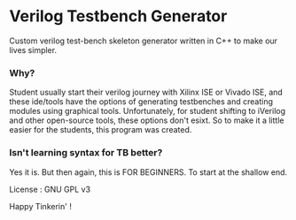 # Verilog Testbench Generator
Custom verilog test-bench skeleton generator written in C++ to make our lives simpler.

### Why?
Student usually start their verilog journey with Xilinx ISE or Vivado ISE, and these ide/tools have the options of generating testbenches and creating modules using graphical tools. Unfortunately, for student shifting to iVerilog and other open-source tools, these options don't esixt. So to make it a little easier for the students, this program was created.

### Isn't learning syntax for TB better? 
Yes it is. But then again, this is FOR BEGINNERS. To start at the shallow end.

License : GNU GPL v3

Happy Tinkerin' !
